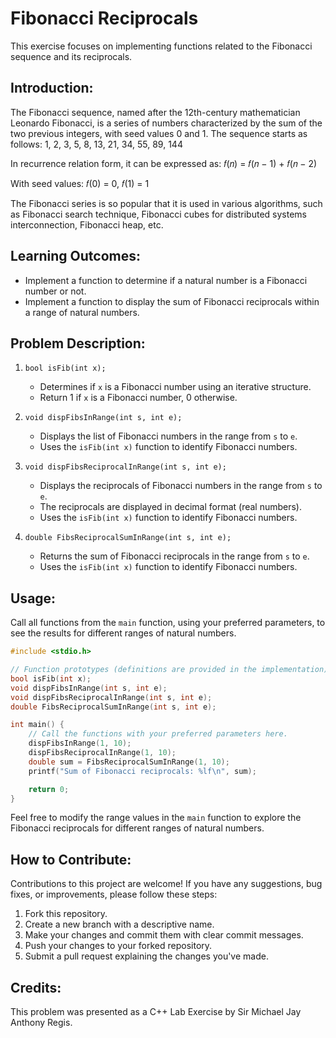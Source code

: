 # Fibonacci Reciprocals
This exercise focuses on implementing functions related to the Fibonacci sequence and its reciprocals.

## Introduction:
The Fibonacci sequence, named after the 12th-century mathematician Leonardo Fibonacci, is a series of numbers characterized by the sum of the two previous integers, with seed values 0 and 1. The sequence starts as follows:
1, 2, 3, 5, 8, 13, 21, 34, 55, 89, 144

In recurrence relation form, it can be expressed as:
𝑓(𝑛) = 𝑓(𝑛 − 1) + 𝑓(𝑛 − 2)

With seed values:
𝑓(0) = 0, 𝑓(1) = 1

The Fibonacci series is so popular that it is used in various algorithms, such as Fibonacci search technique, Fibonacci cubes for distributed systems interconnection, Fibonacci heap, etc.

## Learning Outcomes:
- Implement a function to determine if a natural number is a Fibonacci number or not.
- Implement a function to display the sum of Fibonacci reciprocals within a range of natural numbers.

## Problem Description:
1. `bool isFib(int x);`
   - Determines if `x` is a Fibonacci number using an iterative structure.
   - Return 1 if `x` is a Fibonacci number, 0 otherwise.

2. `void dispFibsInRange(int s, int e);`
   - Displays the list of Fibonacci numbers in the range from `s` to `e`.
   - Uses the `isFib(int x)` function to identify Fibonacci numbers.

3. `void dispFibsReciprocalInRange(int s, int e);`
   - Displays the reciprocals of Fibonacci numbers in the range from `s` to `e`.
   - The reciprocals are displayed in decimal format (real numbers).
   - Uses the `isFib(int x)` function to identify Fibonacci numbers.

4. `double FibsReciprocalSumInRange(int s, int e);`
   - Returns the sum of Fibonacci reciprocals in the range from `s` to `e`.
   - Uses the `isFib(int x)` function to identify Fibonacci numbers.
   
## Usage:
Call all functions from the `main` function, using your preferred parameters, to see the results for different ranges of natural numbers.

```c
#include <stdio.h>

// Function prototypes (definitions are provided in the implementation)
bool isFib(int x);
void dispFibsInRange(int s, int e);
void dispFibsReciprocalInRange(int s, int e);
double FibsReciprocalSumInRange(int s, int e);

int main() {
    // Call the functions with your preferred parameters here.
    dispFibsInRange(1, 10);
    dispFibsReciprocalInRange(1, 10);
    double sum = FibsReciprocalSumInRange(1, 10);
    printf("Sum of Fibonacci reciprocals: %lf\n", sum);

    return 0;
}
```

Feel free to modify the range values in the `main` function to explore the Fibonacci reciprocals for different ranges of natural numbers.

## How to Contribute:
Contributions to this project are welcome! If you have any suggestions, bug fixes, or improvements, please follow these steps:
1. Fork this repository.
2. Create a new branch with a descriptive name.
3. Make your changes and commit them with clear commit messages.
4. Push your changes to your forked repository.
5. Submit a pull request explaining the changes you've made.

## Credits:
This problem was presented as a C++ Lab Exercise by Sir Michael Jay Anthony Regis.
